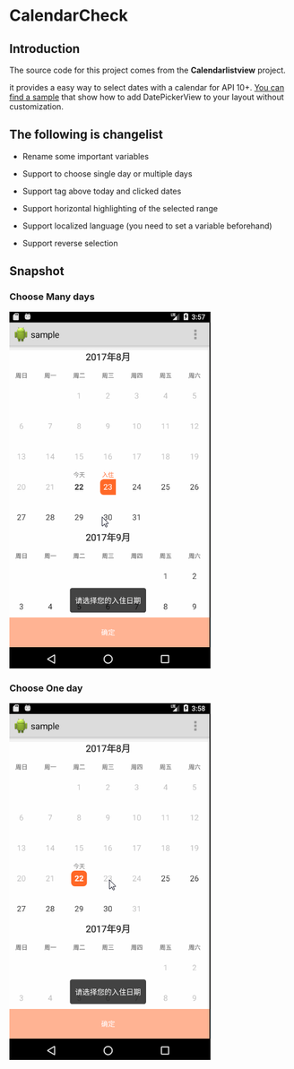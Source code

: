 CalendarCheck
================
## Introduction ##

The source code for this project comes from the **Calendarlistview** project.

it provides a easy way to select dates with a calendar for API 10+. [You can find a sample](https://github.com/traex/CalendarListview/blob/master/sample/) that show how to add DatePickerView to your layout without customization.

## The following is changelist ##


- Rename some important variables

- Support to choose single day or multiple days

- Support tag above today and clicked dates

- Support horizontal highlighting of the selected range

- Support localized language (you need to set a variable beforehand)

- Support reverse selection


## Snapshot ##

### Choose Many days ###
![CalendarCheck GIF](https://github.com/sieml/CalendarCheck/blob/master/calendardemo.gif)
### Choose One day ###
![CalendarCheck GIF](https://github.com/sieml/CalendarCheck/blob/master/calendardemo1.gif)
